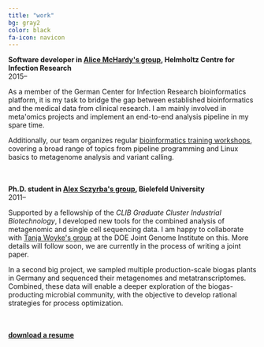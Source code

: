```yaml
---
title: "work"
bg: gray2
color: black
fa-icon: navicon
---
```


**Software developer in <a href="http://www.helmholtz-hzi.de/en/research/research_topics/bacterial_and_viral_pathogens/computational_biology_of_infection_research/" target="_blank">Alice McHardy's group</a>, Helmholtz Centre for Infection Research**  
2015&ndash;


As a member of the German Center for Infection Research bioinformatics platform, it is my task to bridge the gap between established bioinformatics and the medical data from clinical research. I am mainly involved in meta'omics projects and implement an end-to-end analysis pipeline in my spare time.

Additionally, our team organizes regular <a href="http://www.bioinformatics-platform.dzif.de/?page_id=50" target="_blank">bioinformatics training workshops</a>, covering a broad range of topics from pipeline programming and Linux basics to metagenome analysis and variant calling.

<br/><br/>
**Ph.D. student in <a href="http://www.cebitec.uni-bielefeld.de/cmg/" target="_blank">Alex Sczyrba's group</a>, Bielefeld University**  
2011&ndash;


Supported by a fellowship of the *CLIB Graduate Cluster Industrial Biotechnology*, I developed new tools for the combined analysis of metagenomic and single cell sequencing data. I am happy to collaborate with <a href="http://jgi.doe.gov/about-us/organization/prokaryote-super-program/tanja-woyke/" target="_blank">Tanja Woyke's group</a> at the DOE Joint Genome Institute on this. More details will follow soon, we are currently in the process of writing a joint paper.

In a second big project, we sampled multiple production-scale biogas plants in Germany and sequenced their metagenomes and metatranscriptomes. Combined, these data will enable a deeper exploration of the biogas-producting microbial community, with the objective to develop rational strategies for process optimization.


<br/><br/>
**<a href="/abremges.pdf" target="_blank">download a resume</a>**  
